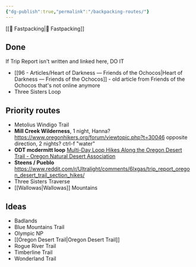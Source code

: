 ```yaml
---
{"dg-publish":true,"permalink":"/backpacking-routes/"}
---
```



[[📘 Fastpacking\|📘 Fastpacking]]

## Done

If Trip Report isn't written and linked here, DO IT

* [[96 - Articles/Heart of Darkness — Friends of the Ochocos\|Heart of Darkness — Friends of the Ochocos]] - old article from Friends of the Ochocos that's not online anymore
* Three Sisters Loop

## Priority routes

* Metolius Windigo Trail
* **Mill Creek Wilderness**, 1 night, Hanna? https://www.oregonhikers.org/forum/viewtopic.php?t=30046 opposite direction, 2 nights? ctrl-f "water"
* **ODT mcdermitt loop** [Multi-Day Loop Hikes Along the Oregon Desert Trail - Oregon Natural Desert Association](https://onda.org/2021/08/oregon-desert-trail-loop-hikes/)
* **Steens / Pueblo** https://www.reddit.com/r/Ultralight/comments/6lxgas/trip_report_oregon_desert_trail_section_hikes/
* Three Sisters Traverse
* [[Wallowas\|Wallowas]] Mountains

## Ideas

* Badlands
* Blue Mountains Trail
* Olympic NP
* [[Oregon Desert Trail\|Oregon Desert Trail]]
* Rogue River Trail
* Timberline Trail
* Wonderland Trail
